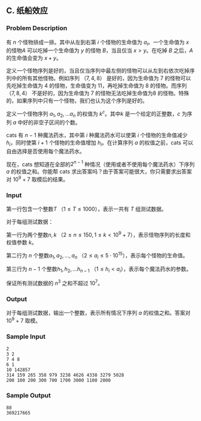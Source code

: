 ## C. 纸船效应

### Problem Description

有 $n$ 个怪物排成一排。其中从左到右第 $i$ 个怪物的生命值为 $a_i$。一个生命值为 $x$ 的怪物$A$ 可以吃掉一个生命值为 $y$ 的怪物 $B$，当且仅当 $x > y$。在吃掉 $B$ 之后，$A$ 的生命值会变为 $x+y$。

定义一个怪物序列是好的，当且仅当序列中最左侧的怪物可以从左到右依次吃掉序列中的所有其他怪物。例如序列
（$7,4,8$） 是好的，因为生命值为 $7$ 的怪物可以先吃掉生命值为 $4$ 的怪物，生命值变为 $11$，再吃掉生命值为 $8$ 的怪物。而序列
（$7,8,4$） 不是好的，因为生命值为 $7$ 的怪物无法吃掉生命值为$8$ 的怪物。特殊的，如果序列中只有一个怪物，我们也认为这个序列是好的。

定义一个怪物序列 $a_1,a_2,\dots a_n$ 的权值为 $k^c$。其中$k$ 是一个给定的正整数，$c$ 为序列 $a$ 中好的非空子区间的个数。

cats 有 $n-1$ 种魔法药水，其中第 $i$ 种魔法药水可以使第 $i$ 个怪物的生命值减少 $h_i$，同时使第 $i+1$ 个怪物的生命值增加 $h_i$。在计算序列 $a$ 的权值之前，cats
可以自由选择是否使用每个魔法药水。

现在，cats 想知道在全部的$2^{n-1}$ 种情况（使用或者不使用每个魔法药水）下序列 $a$ 的权值之和。你能帮 cats
求出答案吗？由于答案可能很大，你只需要求出答案对 $10^9+7$ 取模后的结果。

### Input

第一行包含一个整数$T$ （$1\leq T \leq 1000$），表示一共有 $T$ 组测试数据。

对于每组测试数据：

第一行为两个整数$n,k$ （$2\leq n\leq 150,1\leq k < 10^9 + 7$），表示怪物序列的长度和权值参数 $k$。

第二行为 $n$ 个整数$a_1,a_2,\dots,a_n$ （$2\leq a_i \leq 5\cdot 10^{15}$），表示每个怪物的生命值。

第三行为 $n-1$ 个整数$h_1,h_2,\dots h_{n-1}$ （$1\leq h_i < a_i$），表示每个魔法药水的参数。

保证所有测试数据的 $n^3$ 之和不超过 $10^7$。

### Output

对于每组测试数据，输出一个整数，表示所有情况下序列 $a$ 的权值之和。答案对 $10^9 + 7$ 取模。

### Sample Input

```plain
2
3 2
7 4 8
6 1
10 142857
314 159 265 358 979 3238 4626 4338 3279 5028
200 100 200 300 700 1700 3000 1100 2000
```

### Sample Output

```plain
88
369217665
```

